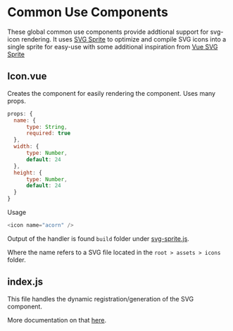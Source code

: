 # Common Use Components
These global common use components provide addtional support for svg-icon rendering. It uses [SVG Sprite](https://github.com/jkphl/svg-sprite) to optimize and compile SVG icons into a single sprite for easy-use with some additional inspiration from [Vue SVG Sprite](https://www.npmjs.com/package/vue-svg-sprite)

## Icon.vue
Creates the component for easily rendering the component. Uses many props.

``` javascript
props: {
  name: {
      type: String,
      required: true
  },
  width: {
      type: Number,
      default: 24
  },
  height: {
      type: Number,
      default: 24
  }
}
```

Usage
``` javascript
<icon name="acorn" />
```

Output of the handler is found `build` folder under [svg-sprite.js](https://github.com/jomurgel/project-acorn-ssr/blob/master/build/svg-sprite.js).

Where the name refers to a SVG file located in the `root > assets > icons` folder.

## index.js
This file handles the dynamic registration/generation of the SVG component. 

More documentation on that [here](https://vuejs.org/v2/api/#Vue-component).